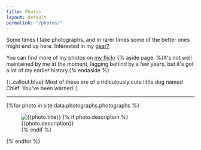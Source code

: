 ```yaml
---
title: Photos
layout: default
permalink: "/photos/"
---
```


Some times I take photographs, and in rarer times some of the better ones might end up here. Interested in my [gear?](/photo-gear/)

You can find more of my photos on [my flickr](https://www.flickr.com/photos/joshashby/) {% aside page. %}It's not well maintained by me at the moment, lagging behind by a few years, but it's got a lot of my earlier history.{% endaside %}

{: .callout.blue}
Most of these are of a ridiculously cute little dog named Chief. You've been
warned :)

<hr/>

{%for photo in site.data.photographs.photographs %}
<figure>
<img src="{{site.data.photographs.cdn}}/{{photo.slug}}-800.jpg" srcset="{{site.data.photographs.cdn}}/{{photo.slug}}-400.jpg 400w, {{site.data.photographs.cdn}}/{{photo.slug}}-600.jpg 600w, {{site.data.photographs.cdn}}/{{photo.slug}}-800.jpg 800w, {{site.data.photographs.cdn}}/{{photo.slug}}-1000.jpg 1000w" alt="{{photo.title}}"/>
{% if photo.description %}
<figcaption>{{photo.description}}</figcaption>
{% endif %}
</figure>
{% endfor %}

